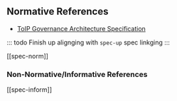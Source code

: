 ## Normative References

[//]: # (Pandoc Formatting Macros)

[//]: # (# Normative References)

[//]: # (::: { #nrm:pdf2 .normref label="ISO 32000-2" })

[//]: # (ISO 32000-2, *Document management --- Portable Document Format --- Part 2: PDF 2.0*)

[//]: # (:::)

* [ToIP Governance Architecture Specification](https://wiki.trustoverip.org/pages/viewpage.action?pageId=71241)

::: todo 
Finish up alignging with `spec-up` spec linkging
:::

[[spec-norm]]

### Non-Normative/Informative References

[[spec-inform]]
